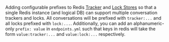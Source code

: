 Adding configurable prefixes to Redis [Tracker](./tracker-stores.mdx) and [Lock Stores](./lock-stores.mdx) so that a single Redis instance (and logical DB) can support multiple conversation trackers and locks.
All conversations will be prefixed with `tracker:...` and all locks prefixed with `lock:...`. Additionally, you can add an alphanumeric-only `prefix: value` in `endpoints.yml` such that keys in redis will take the form `value:tracker:...` and `value:lock:...` respectively.
